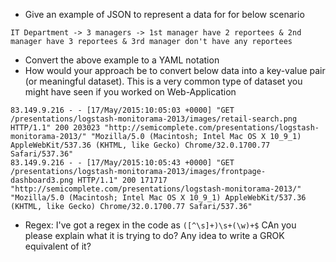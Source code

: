 - Give an example of JSON to represent a data for for below scenario
```
IT Department -> 3 managers -> 1st manager have 2 reportees & 2nd manager have 3 reportees & 3rd manager don't have any reportees
```
- Convert the above example to a YAML notation
- How would your approach be to convert below data into a key-value pair (or meaningful dataset). This is a very common type of dataset you might have seen if you worked on Web-Application
```
83.149.9.216 - - [17/May/2015:10:05:03 +0000] "GET /presentations/logstash-monitorama-2013/images/retail-search.png HTTP/1.1" 200 203023 "http://semicomplete.com/presentations/logstash-monitorama-2013/" "Mozilla/5.0 (Macintosh; Intel Mac OS X 10_9_1) AppleWebKit/537.36 (KHTML, like Gecko) Chrome/32.0.1700.77 Safari/537.36"
83.149.9.216 - - [17/May/2015:10:05:43 +0000] "GET /presentations/logstash-monitorama-2013/images/frontpage-dashboard3.png HTTP/1.1" 200 171717 "http://semicomplete.com/presentations/logstash-monitorama-2013/" "Mozilla/5.0 (Macintosh; Intel Mac OS X 10_9_1) AppleWebKit/537.36 (KHTML, like Gecko) Chrome/32.0.1700.77 Safari/537.36"
```
- Regex: I've got a regex in the code as   `([^\s]+)\s+(\w)+$` CAn you please explain what it is trying to do? Any idea to write a GROK equivalent of it?
